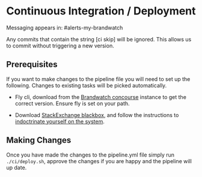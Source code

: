 # Continuous Integration / Deployment

Messaging appears in: #alerts-my-brandwatch

Any commits that contain the string [ci skip] will be ignored. This allows us to commit without triggering a new version.

## Prerequisites
If you want to make changes to the pipeline file you will need to set up the following. Changes to existing tasks will be picked automatically.

- Fly cli, download from the [Brandwatch concourse](https://concourse.bwcom.io) instance to get the correct version. Ensure fly is set on your path.

- Download [StackExchange blackbox](https://github.com/StackExchange/blackbox), and follow the instructions to [indoctrinate yourself on the system](https://github.com/StackExchange/blackbox#how-to-indoctrinate-a-new-user-into-the-system).

## Making Changes
Once you have made the changes to the pipeline.yml file simply run `./ci/deploy.sh`, approve the changes if you are happy and the pipeline will up date.
